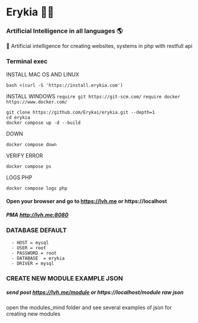 # Erykia 👩🏻
### Artificial Intelligence in all languages 🌎

🤖 Artificial intelligence for creating websites, systems in php with restfull api

### Terminal exec
INSTALL MAC OS AND LINUX
```shell
bash <(curl -S 'https://install.erykia.com')
```

INSTALL WINDOWS
`require git https://git-scm.com/`
`require docker https://www.docker.com/`
```shell
git clone https://github.com/Erykai/erykia.git --depth=1
cd erykia
docker compose up -d --build
```

DOWN
```shell
docker compose down
```

VERIFY ERROR
```shell
docker compose ps
```

LOGS PHP
```shell
docker compose logs php
```

#### Open your browser and go to https://lvh.me or https://localhost
##### PMA http://lvh.me:8080

### DATABASE DEFAULT
      - HOST = mysql
      - USER = root
      - PASSWORD = root
      - DATABASE  = erykia
      - DRIVER = mysql

### CREATE NEW MODULE EXAMPLE JSON

##### send post https://lvh.me/module or https://localhost/module raw json
open the modules_mind folder and see several examples of json for creating new modules
